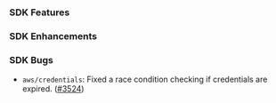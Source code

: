 ### SDK Features

### SDK Enhancements

### SDK Bugs
* `aws/credentials`: Fixed a race condition checking if credentials are expired. ([#3524](https://github.com/aws/aws-sdk-go/issues/3524))

